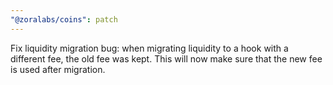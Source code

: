 ```yaml
---
"@zoralabs/coins": patch
---
```


Fix liquidity migration bug: when migrating liquidity to a hook with a different fee, the old fee was kept. This will now make sure that the new fee is used after migration.
